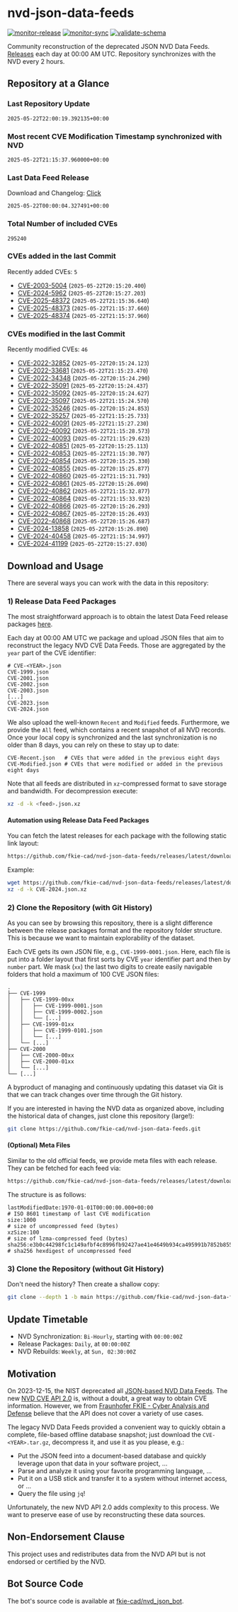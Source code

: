 # nvd-json-data-feeds

[![monitor-release](https://github.com/fkie-cad/nvd-json-data-feeds/actions/workflows/monitor_release.yml/badge.svg)](https://github.com/fkie-cad/nvd-json-data-feeds/actions/workflows/monitor_release.yml)
[![monitor-sync](https://github.com/fkie-cad/nvd-json-data-feeds/actions/workflows/monitor_sync.yml/badge.svg)](https://github.com/fkie-cad/nvd-json-data-feeds/actions/workflows/monitor_sync.yml)
[![validate-schema](https://github.com/fkie-cad/nvd-json-data-feeds/actions/workflows/validate_schema.yml/badge.svg)](https://github.com/fkie-cad/nvd-json-data-feeds/actions/workflows/validate_schema.yml)

Community reconstruction of the deprecated JSON NVD Data Feeds.
[Releases](https://github.com/fkie-cad/nvd-json-data-feeds/releases/latest) each day at 00:00 AM UTC.
Repository synchronizes with the NVD every 2 hours.

## Repository at a Glance

### Last Repository Update

```plain
2025-05-22T22:00:19.392135+00:00
```

### Most recent CVE Modification Timestamp synchronized with NVD

```plain
2025-05-22T21:15:37.960000+00:00
```

### Last Data Feed Release

Download and Changelog: [Click](https://github.com/fkie-cad/nvd-json-data-feeds/releases/latest)

```plain
2025-05-22T00:00:04.327491+00:00
```

### Total Number of included CVEs

```plain
295240
```

### CVEs added in the last Commit

Recently added CVEs: `5`

- [CVE-2003-5004](CVE-2003/CVE-2003-50xx/CVE-2003-5004.json) (`2025-05-22T20:15:20.400`)
- [CVE-2024-5962](CVE-2024/CVE-2024-59xx/CVE-2024-5962.json) (`2025-05-22T20:15:27.203`)
- [CVE-2025-48372](CVE-2025/CVE-2025-483xx/CVE-2025-48372.json) (`2025-05-22T21:15:36.640`)
- [CVE-2025-48373](CVE-2025/CVE-2025-483xx/CVE-2025-48373.json) (`2025-05-22T21:15:37.660`)
- [CVE-2025-48374](CVE-2025/CVE-2025-483xx/CVE-2025-48374.json) (`2025-05-22T21:15:37.960`)


### CVEs modified in the last Commit

Recently modified CVEs: `46`

- [CVE-2022-32852](CVE-2022/CVE-2022-328xx/CVE-2022-32852.json) (`2025-05-22T20:15:24.123`)
- [CVE-2022-33681](CVE-2022/CVE-2022-336xx/CVE-2022-33681.json) (`2025-05-22T21:15:23.470`)
- [CVE-2022-34348](CVE-2022/CVE-2022-343xx/CVE-2022-34348.json) (`2025-05-22T20:15:24.290`)
- [CVE-2022-35091](CVE-2022/CVE-2022-350xx/CVE-2022-35091.json) (`2025-05-22T20:15:24.437`)
- [CVE-2022-35092](CVE-2022/CVE-2022-350xx/CVE-2022-35092.json) (`2025-05-22T20:15:24.627`)
- [CVE-2022-35097](CVE-2022/CVE-2022-350xx/CVE-2022-35097.json) (`2025-05-22T21:15:24.570`)
- [CVE-2022-35246](CVE-2022/CVE-2022-352xx/CVE-2022-35246.json) (`2025-05-22T20:15:24.853`)
- [CVE-2022-35257](CVE-2022/CVE-2022-352xx/CVE-2022-35257.json) (`2025-05-22T21:15:25.733`)
- [CVE-2022-40091](CVE-2022/CVE-2022-400xx/CVE-2022-40091.json) (`2025-05-22T21:15:27.230`)
- [CVE-2022-40092](CVE-2022/CVE-2022-400xx/CVE-2022-40092.json) (`2025-05-22T21:15:28.573`)
- [CVE-2022-40093](CVE-2022/CVE-2022-400xx/CVE-2022-40093.json) (`2025-05-22T21:15:29.623`)
- [CVE-2022-40851](CVE-2022/CVE-2022-408xx/CVE-2022-40851.json) (`2025-05-22T20:15:25.113`)
- [CVE-2022-40853](CVE-2022/CVE-2022-408xx/CVE-2022-40853.json) (`2025-05-22T21:15:30.707`)
- [CVE-2022-40854](CVE-2022/CVE-2022-408xx/CVE-2022-40854.json) (`2025-05-22T20:15:25.330`)
- [CVE-2022-40855](CVE-2022/CVE-2022-408xx/CVE-2022-40855.json) (`2025-05-22T20:15:25.877`)
- [CVE-2022-40860](CVE-2022/CVE-2022-408xx/CVE-2022-40860.json) (`2025-05-22T21:15:31.793`)
- [CVE-2022-40861](CVE-2022/CVE-2022-408xx/CVE-2022-40861.json) (`2025-05-22T20:15:26.090`)
- [CVE-2022-40862](CVE-2022/CVE-2022-408xx/CVE-2022-40862.json) (`2025-05-22T21:15:32.877`)
- [CVE-2022-40864](CVE-2022/CVE-2022-408xx/CVE-2022-40864.json) (`2025-05-22T21:15:33.923`)
- [CVE-2022-40866](CVE-2022/CVE-2022-408xx/CVE-2022-40866.json) (`2025-05-22T20:15:26.293`)
- [CVE-2022-40867](CVE-2022/CVE-2022-408xx/CVE-2022-40867.json) (`2025-05-22T20:15:26.493`)
- [CVE-2022-40868](CVE-2022/CVE-2022-408xx/CVE-2022-40868.json) (`2025-05-22T20:15:26.687`)
- [CVE-2024-13858](CVE-2024/CVE-2024-138xx/CVE-2024-13858.json) (`2025-05-22T20:15:26.890`)
- [CVE-2024-40458](CVE-2024/CVE-2024-404xx/CVE-2024-40458.json) (`2025-05-22T21:15:34.997`)
- [CVE-2024-41199](CVE-2024/CVE-2024-411xx/CVE-2024-41199.json) (`2025-05-22T20:15:27.030`)


## Download and Usage

There are several ways you can work with the data in this repository:

### 1) Release Data Feed Packages

The most straightforward approach is to obtain the latest Data Feed release packages [here](https://github.com/fkie-cad/nvd-json-data-feeds/releases/latest).

Each day at 00:00 AM UTC we package and upload JSON files that aim to reconstruct the legacy NVD CVE Data Feeds.
Those are aggregated by the `year` part of the CVE identifier:

```
# CVE-<YEAR>.json
CVE-1999.json
CVE-2001.json
CVE-2002.json
CVE-2003.json
[...]
CVE-2023.json
CVE-2024.json
```

We also upload the well-known `Recent` and `Modified` feeds.
Furthermore, we provide the `All` feed, which contains a recent snapshot of all NVD records.
Once your local copy is synchronized and the last synchronization is no older than 8 days, you can rely on these to stay up to date:

```plain
CVE-Recent.json   # CVEs that were added in the previous eight days
CVE-Modified.json # CVEs that were modified or added in the previous eight days
```

Note that all feeds are distributed in `xz`-compressed format to save storage and bandwidth.
For decompression execute:

```sh
xz -d -k <feed>.json.xz
```

#### Automation using Release Data Feed Packages

You can fetch the latest releases for each package with the following static link layout:

```sh
https://github.com/fkie-cad/nvd-json-data-feeds/releases/latest/download/CVE-<YEAR>.json.xz
```

Example:

```sh
wget https://github.com/fkie-cad/nvd-json-data-feeds/releases/latest/download/CVE-2024.json.xz
xz -d -k CVE-2024.json.xz
```

### 2) Clone the Repository (with Git History)

As you can see by browsing this repository, there is a slight difference between the release packages format and the repository folder structure.
This is because we want to maintain explorability of the dataset.

Each CVE gets its own JSON file, e.g., `CVE-1999-0001.json`.
Here, each file is put into a folder layout that first sorts by CVE `year` identifier part and then by `number` part.
We mask (`xx`) the last two digits to create easily navigable folders that hold a maximum of 100 CVE JSON files:

```plain
.
├── CVE-1999
│   ├── CVE-1999-00xx
│   │   ├── CVE-1999-0001.json
│   │   ├── CVE-1999-0002.json
│   │   └── [...]
│   ├── CVE-1999-01xx
│   │   ├── CVE-1999-0101.json
│   │   └── [...]
│   └── [...]
├── CVE-2000
│   ├── CVE-2000-00xx
│   ├── CVE-2000-01xx
│   └── [...]
└── [...]
```

A byproduct of managing and continuously updating this dataset via Git is that we can track changes over time through the Git history.

If you are interested in having the NVD data as organized above, including the historical data of changes, just clone this repository (large!):

```sh
git clone https://github.com/fkie-cad/nvd-json-data-feeds.git
```

#### (Optional) Meta Files

Similar to the old official feeds, we provide meta files with each release. They can be fetched for each feed via:

```sh
https://github.com/fkie-cad/nvd-json-data-feeds/releases/latest/download/CVE-<YEAR>.meta
```

The structure is as follows:

```plain
lastModifiedDate:1970-01-01T00:00:00.000+00:00                          # ISO 8601 timestamp of last CVE modification
size:1000                                                               # size of uncompressed feed (bytes)
xzSize:100                                                              # size of lzma-compressed feed (bytes)
sha256:e3b0c44298fc1c149afbf4c8996fb92427ae41e4649b934ca495991b7852b855 # sha256 hexdigest of uncompressed feed
```

### 3) Clone the Repository (without Git History)

Don't need the history? Then create a shallow copy:

```sh
git clone --depth 1 -b main https://github.com/fkie-cad/nvd-json-data-feeds.git
```


## Update Timetable

* NVD Synchronization: `Bi-Hourly`, starting with `00:00:00Z`
* Release Packages: `Daily`, at `00:00:00Z`
* NVD Rebuilds: `Weekly`, at `Sun, 02:30:00Z`


## Motivation

On 2023-12-15, the NIST deprecated all [JSON-based NVD Data Feeds](https://nvd.nist.gov/vuln/data-feeds#divRetirementBanner-1).
The new [NVD CVE API 2.0](https://nvd.nist.gov/developers/vulnerabilities) is, without a doubt, a great way to obtain CVE information.
However, we from [Fraunhofer FKIE - Cyber Analysis and Defense](https://www.fkie.fraunhofer.de/en/departments/cad.html) believe that the API does not cover a variety of use cases.

The legacy NVD Data Feeds provided a convenient way to quickly obtain a complete, file-based offline database snapshot; just download the `CVE-<YEAR>.tar.gz`, decompress it, and use it as you please, e.g.:

- Put the JSON feed into a document-based database and quickly leverage upon that data in your software project, ...
- Parse and analyze it using your favorite programming language, ...
- Put it on a USB stick and transfer it to a system without internet access, or ...
- Query the file using `jq`!

Unfortunately, the new NVD API 2.0 adds complexity to this process.
We want to preserve ease of use by reconstructing these data sources.

## Non-Endorsement Clause

This project uses and redistributes data from the NVD API but is not endorsed or certified by the NVD.

## Bot Source Code

The bot's source code is available at [fkie-cad/nvd\_json\_bot](https://github.com/fkie-cad/nvd_json_bot).